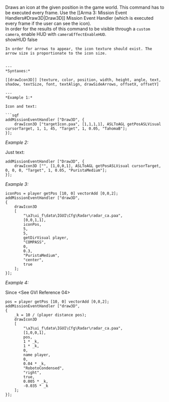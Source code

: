 Draws an icon at the given position in the game world. This command has to be executed every frame. Use the [[Arma 3: Mission Event Handlers#Draw3D|Draw3D]] Mission Event Handler (which is executed every frame if the user can see the icon).<br>
In order for the results of this command to be visible through a `custom camera`, enable HUD with `cameraEffectEnableHUD`.<br>
<sqf inline>showHUD false
``` will hide the icon drawn by this command.<br>
In order for arrows to appear, the icon texture should exist. The arrow size is proportionate to the icon size.


---
*Syntaxes:*

[[drawIcon3D]] [texture, color, position, width, height, angle, text, shadow, textSize, font, textAlign, drawSideArrows, offsetX, offsetY]

---
*Example 1:*

Icon and text:

```sqf
addMissionEventHandler ["Draw3D", {
	drawIcon3D ["targetIcon.paa", [1,1,1,1], ASLToAGL getPosASLVisual cursorTarget, 1, 1, 45, "Target", 1, 0.05, "TahomaB"];
}];
```

*Example 2:*

Just text:

```sqf
addMissionEventHandler ["Draw3D", {
	drawIcon3D ["", [1,0,0,1], ASLToAGL getPosASLVisual cursorTarget, 0, 0, 0, "Target", 1, 0.05, "PuristaMedium"];
}];
```

*Example 3:*

```sqf
iconPos = player getPos [10, 0] vectorAdd [0,0,2];
addMissionEventHandler ["draw3D", 
{
	drawIcon3D 
	[
		"\a3\ui_f\data\IGUI\Cfg\Radar\radar_ca.paa",
		[0,0,1,1],
		iconPos,
		5,
		5,
		getDirVisual player,
		"COMPASS",
		0,
		0.3,
		"PuristaMedium",
		"center",
		true
	];
}];
```

*Example 4:*

Since <See GVI Reference 04>

```sqf
pos = player getPos [10, 0] vectorAdd [0,0,2];
addMissionEventHandler ["draw3D", 
{
	_k = 10 / (player distance pos);
	drawIcon3D 
	[
		"\a3\ui_f\data\IGUI\Cfg\Radar\radar_ca.paa", 
		[1,0,0,1], 
		pos,
		1 * _k, 
		1 * _k, 
		0, 
		name player, 
		0, 
		0.04 * _k, 
		"RobotoCondensed",
		"right", 
		true, 
		0.005 * _k,  
		-0.035 * _k
	];
}];
```